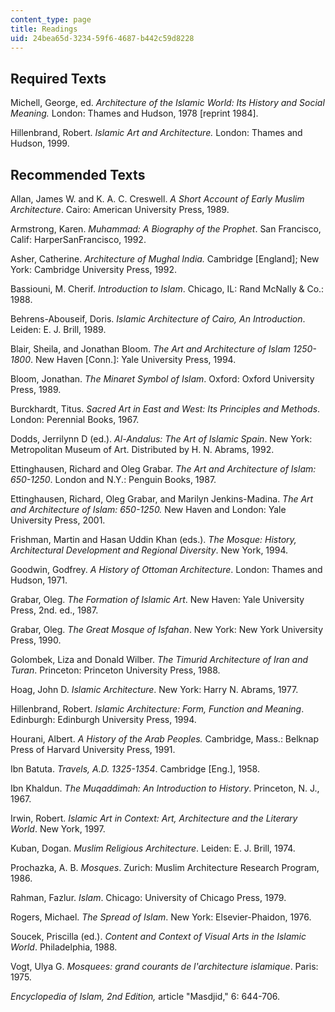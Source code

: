 ```yaml
---
content_type: page
title: Readings
uid: 24bea65d-3234-59f6-4687-b442c59d8228
---
```


Required Texts
--------------

Michell, George, ed. _Architecture of the Islamic World: Its History and Social Meaning._ London: Thames and Hudson, 1978 \[reprint 1984\].

Hillenbrand, Robert. _Islamic Art and Architecture._ London: Thames and Hudson, 1999.

Recommended Texts
-----------------

Allan, James W. and K. A. C. Creswell. _A Short Account of Early Muslim Architecture_. Cairo: American University Press, 1989.

Armstrong, Karen. _Muhammad: A Biography of the Prophet_. San Francisco, Calif: HarperSanFrancisco, 1992.

Asher, Catherine. _Architecture of Mughal India._ Cambridge \[England\]; New York: Cambridge University Press, 1992.

Bassiouni, M. Cherif. _Introduction to Islam_. Chicago, IL: Rand McNally & Co.: 1988.

Behrens-Abouseif, Doris. _Islamic Architecture of Cairo, An Introduction_. Leiden: E. J. Brill, 1989.

Blair, Sheila, and Jonathan Bloom. _The Art and Architecture of Islam 1250-1800_. New Haven \[Conn.\]: Yale University Press, 1994.

Bloom, Jonathan. _The Minaret Symbol of Islam_. Oxford: Oxford University Press, 1989.

Burckhardt, Titus. _Sacred Art in East and West: Its Principles and Methods_. London: Perennial Books, 1967.

Dodds, Jerrilynn D (ed.). _Al-Andalus: The Art of Islamic Spain_. New York: Metropolitan Museum of Art. Distributed by H. N. Abrams, 1992.

Ettinghausen, Richard and Oleg Grabar. _The Art and Architecture of Islam: 650-1250_. London and N.Y.: Penguin Books, 1987.

Ettinghausen, Richard, Oleg Grabar, and Marilyn Jenkins-Madina. _The Art and Architecture of Islam: 650-1250._ New Haven and London: Yale University Press, 2001.

Frishman, Martin and Hasan Uddin Khan (eds.). _The Mosque: History, Architectural Development and Regional Diversity_. New York, 1994.

Goodwin, Godfrey. _A History of Ottoman Architecture_. London: Thames and Hudson, 1971.

Grabar, Oleg. _The Formation of Islamic Art_. New Haven: Yale University Press, 2nd. ed., 1987.

Grabar, Oleg. _The Great Mosque of Isfahan_. New York: New York University Press, 1990.

Golombek, Liza and Donald Wilber. _The Timurid Architecture of Iran and Turan_. Princeton: Princeton University Press, 1988.

Hoag, John D. _Islamic Architecture_. New York: Harry N. Abrams, 1977.

Hillenbrand, Robert. _Islamic Architecture: Form, Function and Meaning_. Edinburgh: Edinburgh University Press, 1994.

Hourani, Albert. _A History of the Arab Peoples._ Cambridge, Mass.: Belknap Press of Harvard University Press, 1991.

Ibn Batuta. _Travels, A.D. 1325-1354_. Cambridge \[Eng.\], 1958.

Ibn Khaldun. _The Muqaddimah: An Introduction to History_. Princeton, N. J., 1967.

Irwin, Robert. _Islamic Art in Context: Art, Architecture and the Literary World_. New York, 1997.

Kuban, Dogan. _Muslim Religious Architecture_. Leiden: E. J. Brill, 1974.

Prochazka, A. B. _Mosques_. Zurich: Muslim Architecture Research Program, 1986.

Rahman, Fazlur. _Islam_. Chicago: University of Chicago Press, 1979.

Rogers, Michael. _The Spread of Islam_. New York: Elsevier-Phaidon, 1976.

Soucek, Priscilla (ed.). _Content and Context of Visual Arts in the Islamic World_. Philadelphia, 1988.

Vogt, Ulya G. _Mosquees: grand courants de l'architecture islamique_. Paris: 1975.

_Encyclopedia of Islam, 2nd Edition,_ article "Masdjid," 6: 644-706.